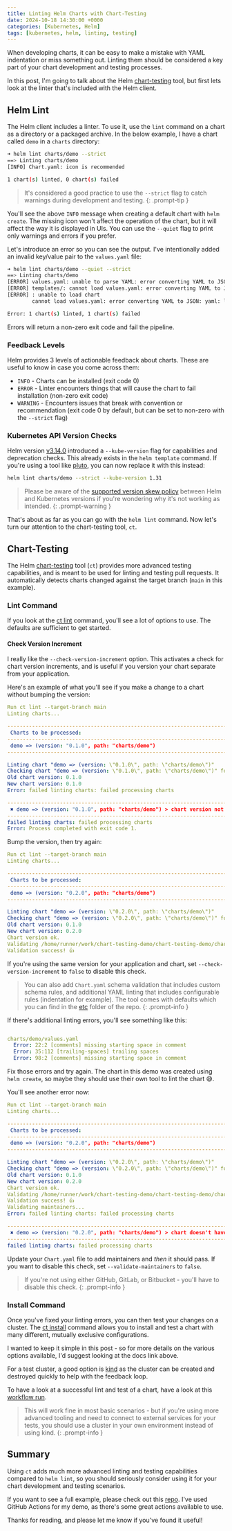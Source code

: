 ```yaml
---
title: Linting Helm Charts with Chart-Testing
date: 2024-10-18 14:30:00 +0000
categories: [Kubernetes, Helm]
tags: [kubernetes, helm, linting, testing]
---
```


When developing charts, it can be easy to make a mistake with YAML indentation or miss something out. Linting them should be considered a key part of your chart development and testing processes.

In this post, I'm going to talk about the Helm [chart-testing](https://github.com/helm/chart-testing) tool, but first lets look at the linter that's included with the Helm client.

## Helm Lint

The Helm client includes a linter. To use it, use the `lint` command on a chart as a directory or a packaged archive. In the below example, I have a chart called `demo` in a `charts` directory:

```bash
➜ helm lint charts/demo --strict
==> Linting charts/demo
[INFO] Chart.yaml: icon is recommended

1 chart(s) linted, 0 chart(s) failed
```

> It's considered a good practice to use the `--strict` flag to catch warnings during development and testing.
{: .prompt-tip }

You'll see the above `INFO` message when creating a default chart with `helm create`. The missing icon won't affect the operation of the chart, but it will affect the way it is displayed in UIs. You can use the `--quiet` flag to print only warnings and errors if you prefer.

Let's introduce an error so you can see the output. I've intentionally added an invalid key/value pair to the `values.yaml` file:

```bash
➜ helm lint charts/demo --quiet --strict
==> Linting charts/demo
[ERROR] values.yaml: unable to parse YAML: error converting YAML to JSON: yaml: line 48: did not find expected key
[ERROR] templates/: cannot load values.yaml: error converting YAML to JSON: yaml: line 48: did not find expected key
[ERROR] : unable to load chart
        cannot load values.yaml: error converting YAML to JSON: yaml: line 48: did not find expected key

Error: 1 chart(s) linted, 1 chart(s) failed
```

Errors will return a non-zero exit code and fail the pipeline.

### Feedback Levels

Helm provides 3 levels of actionable feedback about charts. These are useful to know in case you come across them:

- `INFO` - Charts can be installed (exit code 0)
- `ERROR` - Linter encounters things that will cause the chart to fail installation (non-zero exit code)
- `WARNING` - Encounters issues that break with convention or recommendation (exit code 0 by default, but can be set to non-zero with the `--strict` flag)

### Kubernetes API Version Checks

Helm version [v3.14.0](https://github.com/helm/helm/releases/tag/v3.14.0) introduced a `--kube-version` flag for capabilities and deprecation checks. This already exists in the `helm template` command. If you're using a tool like [pluto](https://github.com/FairwindsOps/pluto), you can now replace it with this instead:

```bash
helm lint charts/demo --strict --kube-version 1.31
```

> Please be aware of the [supported version skew policy](https://helm.sh/docs/topics/version_skew/#supported-version-skew) between Helm and Kubernetes versions if you're wondering why it's not working as intended.
{: .prompt-warning }

That's about as far as you can go with the `helm lint` command. Now let's turn our attention to the chart-testing tool, `ct`.

## Chart-Testing

The Helm [chart-testing](https://github.com/helm/chart-testing) tool (`ct`) provides more advanced testing capabilities, and is meant to be used for linting and testing pull requests. It automatically detects charts changed against the target branch (`main` in this example).

### Lint Command

If you look at the [ct lint](https://github.com/helm/chart-testing/blob/main/doc/ct_lint.md) command, you'll see a lot of options to use. The defaults are sufficient to get started.

#### Check Version Increment

I really like the `--check-version-increment` option. This activates a check for chart version increments, and is useful if you version your chart separate from your application.

Here's an example of what you'll see if you make a change to a chart without bumping the version:

```yaml
Run ct lint --target-branch main
Linting charts...

------------------------------------------------------------------------------------------------------------------------
 Charts to be processed:
------------------------------------------------------------------------------------------------------------------------
 demo => (version: "0.1.0", path: "charts/demo")
------------------------------------------------------------------------------------------------------------------------

Linting chart "demo => (version: \"0.1.0\", path: \"charts/demo\")"
Checking chart "demo => (version: \"0.1.0\", path: \"charts/demo\")" for a version bump...
Old chart version: 0.1.0
New chart version: 0.1.0
Error: failed linting charts: failed processing charts

------------------------------------------------------------------------------------------------------------------------
 ✖︎ demo => (version: "0.1.0", path: "charts/demo") > chart version not ok. Needs a version bump!
------------------------------------------------------------------------------------------------------------------------
failed linting charts: failed processing charts
Error: Process completed with exit code 1.
```

Bump the version, then try again:

```yaml
Run ct lint --target-branch main
Linting charts...

------------------------------------------------------------------------------------------------------------------------
 Charts to be processed:
------------------------------------------------------------------------------------------------------------------------
 demo => (version: "0.2.0", path: "charts/demo")
------------------------------------------------------------------------------------------------------------------------

Linting chart "demo => (version: \"0.2.0\", path: \"charts/demo\")"
Checking chart "demo => (version: \"0.2.0\", path: \"charts/demo\")" for a version bump...
Old chart version: 0.1.0
New chart version: 0.2.0
Chart version ok.
Validating /home/runner/work/chart-testing-demo/chart-testing-demo/charts/demo/Chart.yaml...
Validation success! 👍
```

If you're using the same version for your application and chart, set `--check-version-increment` to `false` to disable this check.

> You can also add `Chart.yaml` schema validation that includes custom schema rules, and additional YAML linting that includes configurable rules (indentation for example). The tool comes with defaults which you can find in the [etc](https://github.com/helm/chart-testing/tree/main/etc) folder of the repo.
{: .prompt-info }

If there's additional linting errors, you'll see something like this:

```yaml

charts/demo/values.yaml
  Error: 22:2 [comments] missing starting space in comment
  Error: 35:112 [trailing-spaces] trailing spaces
  Error: 98:2 [comments] missing starting space in comment
```

Fix those errors and try again. The chart in this demo was created using `helm create`, so maybe they should use their own tool to lint the chart 😅.

You'll see another error now:

```yaml
Run ct lint --target-branch main
Linting charts...

------------------------------------------------------------------------------------------------------------------------
 Charts to be processed:
------------------------------------------------------------------------------------------------------------------------
 demo => (version: "0.2.0", path: "charts/demo")
------------------------------------------------------------------------------------------------------------------------

Linting chart "demo => (version: \"0.2.0\", path: \"charts/demo\")"
Checking chart "demo => (version: \"0.2.0\", path: \"charts/demo\")" for a version bump...
Old chart version: 0.1.0
New chart version: 0.2.0
Chart version ok.
Validating /home/runner/work/chart-testing-demo/chart-testing-demo/charts/demo/Chart.yaml...
Validation success! 👍
Validating maintainers...
Error: failed linting charts: failed processing charts

------------------------------------------------------------------------------------------------------------------------
 ✖︎ demo => (version: "0.2.0", path: "charts/demo") > chart doesn't have maintainers
------------------------------------------------------------------------------------------------------------------------
failed linting charts: failed processing charts
```

Update your `Chart.yaml` file to add maintainers and _then_ it should pass. If you want to disable this check, set `--validate-maintainers` to `false`.

> If you're not using either GitHub, GitLab, or Bitbucket - you'll have to disable this check.
{: .prompt-info }

### Install Command

Once you've fixed your linting errors, you can then test your changes on a cluster. The [ct install](https://github.com/helm/chart-testing/blob/main/doc/ct_install.md) command allows you to install and test a chart with many different, mutually exclusive configurations.

I wanted to keep it simple in this post - so for more details on the various options available, I'd suggest looking at the docs link above.

For a test cluster, a good option is [kind](https://kind.sigs.k8s.io/) as the cluster can be created and destroyed quickly to help with the feedback loop.

To have a look at a successful lint and test of a chart, have a look at this [workflow run](https://github.com/thepaulmacca/chart-testing-demo/actions/runs/11404343387/job/31733302231?pr=1).

> This will work fine in most basic scenarios - but if you're using more advanced tooling and need to connect to external services for your tests, you should use a cluster in your own environment instead of using kind.
{: .prompt-info }

## Summary

Using `ct` adds much more advanced linting and testing capabilities compared to `helm lint`, so you should seriously consider using it for your chart development and testing scenarios.

If you want to see a full example, please check out this [repo](https://github.com/thepaulmacca/chart-testing-demo). I've used GitHub Actions for my demo, as there's some great actions available to use.

Thanks for reading, and please let me know if you've found it useful!
